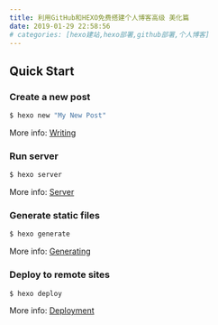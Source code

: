 ```yaml
---
title: 利用GitHub和HEXO免费搭建个人博客高级 美化篇
date: 2019-01-29 22:58:56  
# categories: [hexo建站,hexo部署,github部署,个人博客]                              #添加的分类
---
```


## Quick Start

### Create a new post

``` bash
$ hexo new "My New Post"
```

More info: [Writing](https://hexo.io/docs/writing.html)

### Run server

``` bash
$ hexo server
```

More info: [Server](https://hexo.io/docs/server.html)

### Generate static files

``` bash
$ hexo generate
```

More info: [Generating](https://hexo.io/docs/generating.html)

### Deploy to remote sites

``` bash
$ hexo deploy
```

More info: [Deployment](https://hexo.io/docs/one-command-deployment.html)
